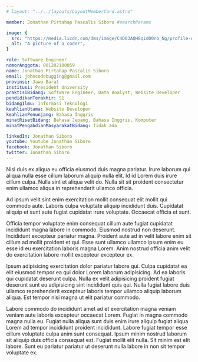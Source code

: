 ```yaml
---
# layout: "../../layouts/LayoutMemberCard.astro"

member: Jonathan Pirtahap Pascalis Siboro #searchParams

image: {
  src: "https://media.licdn.com/dms/image/C4D03AQH8qidO0nb_Ng/profile-displayphoto-shrink_800_800/0/1615696897070?e=2147483647&v=beta&t=ia3wfE2J7kVLdBy9ttkgUDAA_ul29fymykhQo0lABDo",
  alt: "A picture of a coder",
}

role: Software Engineer
nomorAnggota: 001202100059
name: Jonathan Pirtahap Pascalis Siboro
email: johncodebugging@gmail.com
provinsi: Jawa Barat
institusi: President University
praktisiBidang: Software Engineer, Data Analyst, Website Developer
pendidikanTerakhir: S1
bidangIlmu: Informasi Teknologi
keahlianUtama: Website Developer
keahlianPenunjang: Bahasa Inggris
minatRisetBidang: Bahasa Jepang, Bahasa Inggris, Komputer
minatPengabdianMasyarakatBidang: Tidak ada

linkedIn: Jonathan Siboro
youtube: Youtube Jonathan Siboro
facebook: Jonathan Siboro
twitter: Jonathan Siboro
---
```


Nisi duis ex aliqua eu officia eiusmod duis magna pariatur. Irure laborum qui aliqua nulla esse cillum laborum aliquip nulla elit. Id id Lorem duis irure cillum culpa. Nulla sint et aliqua velit do. Nulla sit sit proident consectetur enim ullamco aliqua in reprehenderit ullamco officia.

Ad ipsum velit sint enim exercitation mollit consequat elit mollit qui commodo aute. Laboris culpa voluptate aliquip incididunt duis. Cupidatat aliquip et sunt aute fugiat cupidatat irure voluptate. Occaecat officia et sunt.

Officia tempor voluptate enim consequat cillum aute fugiat cupidatat incididunt magna labore in commodo. Eiusmod nostrud non deserunt. Incididunt excepteur pariatur magna. Proident aute ad in velit labore enim sit cillum ad mollit proident et qui. Esse sunt ullamco ullamco ipsum enim eu esse id eu exercitation laboris magna Lorem. Anim nostrud officia anim velit do exercitation labore mollit excepteur excepteur ex.

Ipsum adipisicing exercitation dolor pariatur labore qui. Culpa cupidatat ea elit eiusmod tempor ea qui dolor Lorem laborum adipisicing. Ad ea laboris qui cupidatat deserunt culpa. Nulla ex velit adipisicing proident fugiat deserunt sunt eu adipisicing sint incididunt quis qui. Nulla fugiat labore duis ullamco reprehenderit excepteur laboris tempor ullamco aliquip laborum aliqua. Est tempor nisi magna ut elit pariatur commodo.

Labore commodo do incididunt amet ad et exercitation magna veniam veniam aute laboris excepteur occaecat Lorem. Fugiat in magna commodo magna nulla eu. Fugiat nulla aliqua sunt duis enim irure aliquip fugiat aliqua Lorem ad tempor incididunt proident incididunt. Labore fugiat tempor esse cillum voluptate culpa anim sunt consequat. Ipsum minim nostrud laborum sit aliquip duis officia consequat est. Fugiat mollit elit nulla. Sit minim est elit labore. Sunt eu pariatur pariatur ut deserunt nulla labore in non sit tempor voluptate ex.